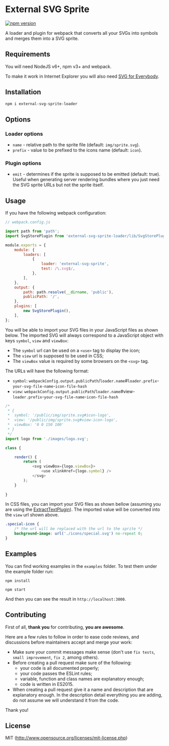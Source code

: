 # External SVG Sprite

[![npm version](https://badge.fury.io/js/external-svg-sprite-loader.svg)](https://badge.fury.io/js/external-svg-sprite-loader)

A loader and plugin for webpack that converts all your SVGs into symbols and merges them into a SVG sprite.

## Requirements

You will need NodeJS v6+, npm v3+ and webpack.

To make it work in Internet Explorer you will also need [SVG for Everybody](https://github.com/jonathantneal/svg4everybody).

## Installation

```bash
npm i external-svg-sprite-loader
```

## Options

### Loader options

- `name` - relative path to the sprite file (default: `img/sprite.svg`).
- `prefix` - value to be prefixed to the icons name (default: `icon`).

### Plugin options

- `emit` - determines if the sprite is supposed to be emitted (default: true). Useful when generating server rendering bundles where you just need the SVG sprite URLs but not the sprite itself.

## Usage

If you have the following webpack configuration:

```js
// webpack.config.js

import path from 'path';
import SvgStorePlugin from 'external-svg-sprite-loader/lib/SvgStorePlugin';

module.exports = {
    module: {
        loaders: [
            {
                loader: 'external-svg-sprite',
                test: /\.svg$/,
            },
        ],
    },
    output: {
        path: path.resolve(__dirname, 'public'),
        publicPath: '/',
    },
    plugins: [
        new SvgStorePlugin(),
    ],
};
```

You will be able to import your SVG files in your JavaScript files as shown below.
The imported SVG will always correspond to a JavaScript object with keys `symbol`, `view` and `viewBox`:
- The `symbol` url can be used on a `<use>` tag to display the icon;
- The `view` url is supposed to be used in CSS;
- The `viewBox` value is required by some browsers on the `<svg>` tag.

The URLs will have the following format:
- `symbol`: `webpackConfig.output.publicPath`/`loader.name`#`loader.prefix`-`your-svg-file-name`-`icon-file-hash`
- `view`: `webpackConfig.output.publicPath`/`loader.name`#view-`loader.prefix`-`your-svg-file-name`-`icon-file-hash`

```js
/*
 * {
 *  symbol: '/public/img/sprite.svg#icon-logo',
 *  view: '/public/img/sprite.svg#view-icon-logo',
 *  viewBox: '0 0 150 100'
 * }
 */
import logo from './images/logo.svg';

class {

    render() {
        return (
            <svg viewBox={logo.viewBox}>
                <use xlinkHref={logo.symbol} />
            </svg>
        );
    }
    
}
```

In CSS files, you can import your SVG files as shown bellow (assuming you are using the [ExtractTextPlugin](https://github.com/webpack/extract-text-webpack-plugin)).
The imported value will be converted into the `view` url shown above.

```css
.special-icon {
    /* the url will be replaced with the url to the sprite */
    background-image: url('./icons/special.svg') no-repeat 0; 
}
```

## Examples

You can find working examples in the `examples` folder. To test them under the example folder run:

`npm install`

`npm start`

And then you can see the result in `http://localhost:3000`.

## Contributing

First of all, **thank you** for contributing, **you are awesome**.

Here are a few rules to follow in order to ease code reviews, and discussions before maintainers accept and merge your work:

- Make sure your commit messages make sense (don't use `fix tests`, `small improvement`, `fix 2`, among others).
- Before creating a pull request make sure of the following:
    - your code is all documented properly;
    - your code passes the ESLint rules;
    - variable, function and class names are explanatory enough;
    - code is written in ES2015.
- When creating a pull request give it a name and description that are explanatory enough. In the description detail everything you are adding, do not assume we will understand it from the code.

Thank you!

## License

MIT (http://www.opensource.org/licenses/mit-license.php)
